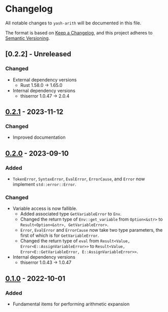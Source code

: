 # Changelog

All notable changes to `yash-arith` will be documented in this file.

The format is based on [Keep a Changelog](https://keepachangelog.com/en/1.1.0/),
and this project adheres to [Semantic Versioning](https://semver.org/spec/v2.0.0.html).

## [0.2.2] - Unreleased

### Changed

- External dependency versions
    - Rust 1.58.0 → 1.65.0
- Internal dependency versions
    - thiserror 1.0.47 → 2.0.4

## [0.2.1] - 2023-11-12

### Changed

- Improved documentation

## [0.2.0] - 2023-09-10

### Added

- `TokenError`, `SyntaxError`, `EvalError`, `ErrorCause`, and `Error` now
  implement `std::error::Error`.

### Changed

- Variable access is now fallible.
    - Added associated type `GetVariableError` to `Env`.
    - Changed the return type of `Env::get_variable` from `Option<&str>` to
      `Result<Option<&str>, GetVariableError>`.
    - `Error`, `EvalError` and `ErrorCause` now take two type parameters, the
      first of which is for `GetVariableError`.
    - Changed the return type of `eval` from
      `Result<Value, Error<E::AssignVariableError>>` to
      `Result<Value, Error<E::GetVariableError, E::AssignVariableError>>`.
- Internal dependency versions
    - thiserror 1.0.43 → 1.0.47

## [0.1.0] - 2022-10-01

### Added

- Fundamental items for performing arithmetic expansion

[0.2.1]: https://github.com/magicant/yash-rs/releases/tag/yash-arith-0.2.1
[0.2.0]: https://github.com/magicant/yash-rs/releases/tag/yash-arith-0.2.0
[0.1.0]: https://github.com/magicant/yash-rs/releases/tag/yash-arith-0.1.0
